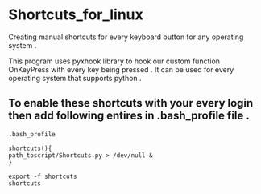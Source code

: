 # Shortcuts_for_linux
Creating manual shortcuts for every keyboard button for any operating system . 

This program uses pyxhook library to hook our custom function OnKeyPress with every key being pressed .
It can be used for every operating system that supports python .

<h2>To enable these shortcuts with your every login then add following entires in .bash_profile file .</h2>

```
.bash_profile

shortcuts(){
path_toscript/Shortcuts.py > /dev/null &
}

export -f shortcuts
shortcuts
```
